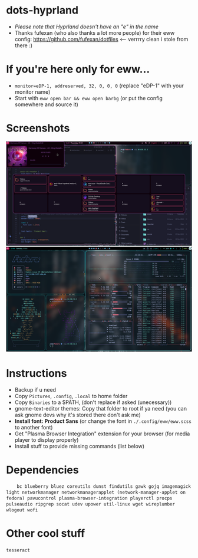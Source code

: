 # dots-hyprland 
 - _Please note that Hyprland doesn't have an "e" in the name_
 - Thanks fufexan (who also thanks a lot more people) for their eww config: https://github.com/fufexan/dotfiles <-- verrrry clean i stole from there :)

# If you're here only for eww...
 - `monitor=eDP-1, addreserved, 32, 0, 0, 0` (replace "eDP-1" with your monitor name)
 - Start with `eww open bar && eww open barbg` (or put the config somewhere and source it)
 

# Screenshots 
 ![dots-hyprland](./screenshot-7.png)
 ![dots-hyprland](./screenshot-6.png)

# Instructions
 - Backup if u need
 - Copy `Pictures`, `.config`, `.local` to home folder
 - Copy `Binaries` to a $PATH, (don't replace if asked (unecessary))
 - gnome-text-editor themes: Copy that folder to root if ya need (you can ask gnome devs why it's stored there don't ask me)
 - **Install font: Product Sans** (or change the font in `./.config/eww/eww.scss` to another font)
 - Get "Plasma Browser Integration" extension for your browser (for media player to display properly)
 - Install stuff to provide missing commands (list below) 

# Dependencies
```
    bc blueberry bluez coreutils dunst findutils gawk gojq imagemagick light networkmanager networkmanagerapplet (network-manager-applet on fedora) pavucontrol plasma-browser-integration playerctl procps pulseaudio ripgrep socat udev upower util-linux wget wireplumber wlogout wofi
```

# Other cool stuff
 `tesseract`